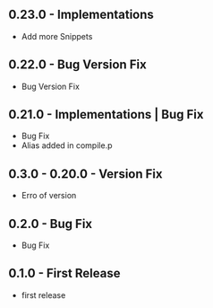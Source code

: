 ## 0.23.0 - Implementations
* Add more Snippets

## 0.22.0 - Bug Version Fix
* Bug Version Fix

## 0.21.0 - Implementations | Bug Fix
* Bug Fix
* Alias added in compile.p

## 0.3.0  - 0.20.0 - Version Fix
* Erro of version

## 0.2.0 - Bug Fix
* Bug Fix  

## 0.1.0 - First Release
* first release
